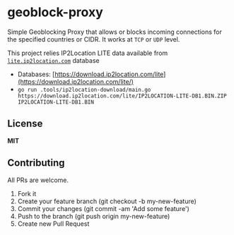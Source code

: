 # geoblock-proxy

Simple Geoblocking Proxy that allows or blocks incoming connections for the specified countries or CIDR.
It works at `TCP` or `UDP` level.

This project relies IP2Location LITE data available from [`lite.ip2location.com`](https://lite.ip2location.com/database/ip-country) database
- Databases: [https://download.ip2location.com/lite](https://download.ip2location.com/lite/)
- `go run .tools/ip2location-download/main.go https://download.ip2location.com/lite/IP2LOCATION-LITE-DB1.BIN.ZIP IP2LOCATION-LITE-DB1.BIN`


## License

**MIT**


## Contributing

All PRs are welcome.

1. Fork it
2. Create your feature branch (git checkout -b my-new-feature)
3. Commit your changes (git commit -am 'Add some feature')
5. Push to the branch (git push origin my-new-feature)
6. Create new Pull Request